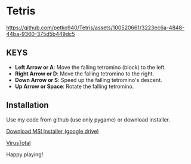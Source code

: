 # Tetris

https://github.com/petko940/Tetris/assets/100520661/3223ec6a-4848-44ba-9360-375d5b449dc5

## KEYS
- **Left Arrow or A**: Move the falling tetromino (block) to the left.
- **Right Arrow or D**: Move the falling tetromino to the right.
- **Down Arrow or S**: Speed up the falling tetromino's descent.
- **Up Arrow or Space**: Rotate the falling tetromino.


## Installation
Use my code from github (use only pygame) or download installer.


[Download MSI Installer (google drive)](https://drive.google.com/file/d/16Eawvw8FFbsri53HAOWIP0glNsu2Ql_s/view?usp=drive_link)

[VirusTotal](https://www.virustotal.com/gui/file/97a0d84d2df8271a545d522be7ed2a4b92850ca5b4c74592458509d254024ee6)

Happy playing!
